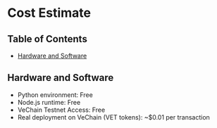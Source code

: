 # Cost Estimate

## Table of Contents
- [Hardware and Software](#hardware-and-software)

## Hardware and Software

- Python environment: Free
- Node.js runtime: Free
- VeChain Testnet Access: Free
- Real deployment on VeChain (VET tokens): ~$0.01 per transaction
